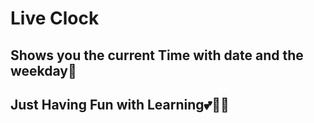 Live Clock
==================
## Shows you the current Time with date and the weekday🥰

## Just Having Fun with Learning💕🥳🥳